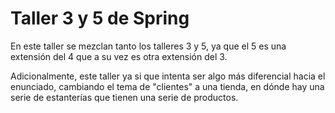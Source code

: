 # Taller 3 y 5 de Spring

En este taller se mezclan tanto los talleres 3 y 5, ya que el 5 es una extensión del 4 que a su vez es otra extensión del 3.

Adicionalmente, este taller ya si que intenta ser algo más diferencial hacia el enunciado, cambiando el tema de "clientes" a una tienda, en dónde hay una serie de estanterías
que tienen una serie de productos.
